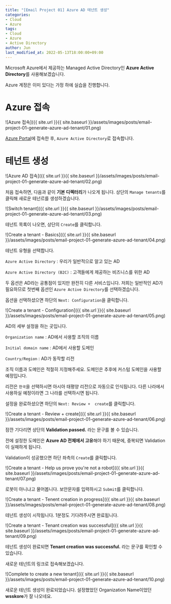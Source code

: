```yaml
---
title: "[Email Project 01] Azure AD 테넌트 생성"
categories:
- Cloud
- Azure 
tags:
- Cloud
- Azure
- Active Directory
author: Jun
last_modified_at: 2022-05-13T18:00:00+09:00
---
```


Microsoft Azure에서 제공하는 Managed Active Directory인 **Azure Active Directory**를 사용해보겠습니다.

Azure 계정은 이미 있다는 가정 하에 실습을 진행합니다.

# Azure 접속

![Azure 접속]({{ site.url }}{{ site.baseurl }}/assets/images/posts/email-project-01-generate-azure-ad-tenant/01.png)

[Azure Portal](https://portal.azure.com)에 접속한 후, `Azure Active Directory`로 접속합니다.

# 테넌트 생성

![Azure AD 접속]({{ site.url }}{{ site.baseurl }}/assets/images/posts/email-project-01-generate-azure-ad-tenant/02.png)

처음 접속하면, 다음과 같이 **기본 디렉터리**가 나오게 됩니다. 상단의 `Manage tenants`를 클릭해 새로운 테넌르를 생성하겠습니다.

![Switch tenant]({{ site.url }}{{ site.baseurl }}/assets/images/posts/email-project-01-generate-azure-ad-tenant/03.png)

테넌트 목록이 나오면, 상단의 `Create`를 클릭합니다.

![Create a tenant - Basics]({{ site.url }}{{ site.baseurl }}/assets/images/posts/email-project-01-generate-azure-ad-tenant/04.png)

테넌트 유형을 선택합니다.

`Azure Active Directory` : 우리가 일반적으로 알고 있는 AD

`Azure Active Directory (B2C)` : 고객들에게 제공하는 비즈니스를 위한 AD

두 옵션은 AD라는 공통점이 있지만 완전히 다른 서비스입니다. 저희는 일반적인 AD가 필요하므로 첫번째 옵션인 `Azure Active Directory`를 선택하겠습니다.

옵션을 선택하셨으면 하단의 `Next: Configuration`을 클릭합니다.

![Create a tenant - Configuration]({{ site.url }}{{ site.baseurl }}/assets/images/posts/email-project-01-generate-azure-ad-tenant/05.png)

AD의 세부 설정을 하는 곳입니다.

`Organization name` : AD에서 사용할 조직의 이름

`Initial domain name` : AD에서 사용할 도메인

`Country/Region` : AD가 동작할 리전

조직 이름과 도메인은 적절히 지정해주세요. 도메인은 추후에 커스텀 도메인을 사용할 예정입니다.

리전은 `한국`을 선택하시면 아시아 태평양 리전으로 자동으로 인식됩니다. 다른 나라에서 사용하실 예정이라면 그 나라를 선택하시면 됩니다.

설정을 완료하셨으면 하단의 `Next: Review +  create`를 클릭합니다.

![Create a tenant - Review + create]({{ site.url }}{{ site.baseurl }}/assets/images/posts/email-project-01-generate-azure-ad-tenant/06.png)

잠깐 기다리면 상단의 **Validation passed.** 라는 문구를 볼 수 있습니다.

전에 설정한 도메인은 **Azure AD 전체에서 고유**해야 하기 때문에, 중복되면 Validation이 실패하게 됩니다.

Validation이 성공했으면 하단 좌측의 `Create`를 클릭합니다.

![Create a tenant - Help us prove you're not a robot]({{ site.url }}{{ site.baseurl }}/assets/images/posts/email-project-01-generate-azure-ad-tenant/07.png)

로봇이 아니냐고 물어봅니다. 보안문자를 입력하시고 `Submit`를 클릭합니다.

![Create a tenant - Tenent creation in progress]({{ site.url }}{{ site.baseurl }}/assets/images/posts/email-project-01-generate-azure-ad-tenant/08.png)

테넌트 생성이 시작됩니다. 1분정도 기다려주시면 완료됩니다.

![Create a tenant - Tenant creation was successful]({{ site.url }}{{ site.baseurl }}/assets/images/posts/email-project-01-generate-azure-ad-tenant/09.png)

테넌트 생성이 완료되면 **Tenant creation was successful.** 라는 문구를 확인할 수 있습니다.

새로운 테넌트의 링크로 접속해보겠습니다.

![Complete to create a new tenant]({{ site.url }}{{ site.baseurl }}/assets/images/posts/email-project-01-generate-azure-ad-tenant/10.png)

새로운 테넌트 생성이 완료되었습니다. 설정했었던 Organization Name이었던 **wsskore**가 잘 나오네요.